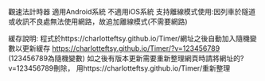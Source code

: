 觀速法計時器
適用Android系統
不適用iOS系統
支持離線模式使用:因列車於隧道或收訊不良處無法使用網路，故追加離線模式(不需要網路)

緩存說明:
程式於https://charlotteftsy.github.io/Timer/網址之後自動加入隨機變數以更新緩存
https://charlotteftsy.github.io/Timer/?v=123456789 (123456789為隨機變數)
如之後有版本更新需要重新整理網頁時請將網址的?v=123456789刪除，
用https://charlotteftsy.github.io/Timer/重新整理
